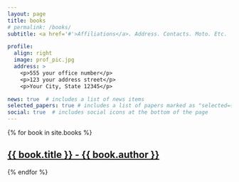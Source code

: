 ```yaml
---
layout: page
title: books
# permalink: /books/
subtitle: <a href='#'>Affiliations</a>. Address. Contacts. Moto. Etc.

profile:
  align: right
  image: prof_pic.jpg
  address: >
    <p>555 your office number</p>
    <p>123 your address street</p>
    <p>Your City, State 12345</p>

news: true  # includes a list of news items
selected_papers: true # includes a list of papers marked as "selected={true}"
social: true  # includes social icons at the bottom of the page
---
```


{% for book in site.books %}
  <h2>
    <a href="{{ book.url }}">
      {{ book.title }} - {{ book.author }}
    </a>
  </h2>
  
{% endfor %}
